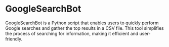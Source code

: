 # GoogleSearchBot
GoogleSearchBot is a Python script that enables users to quickly perform Google searches and gather the top results in a CSV file. This tool simplifies the process of searching for information, making it efficient and user-friendly.
